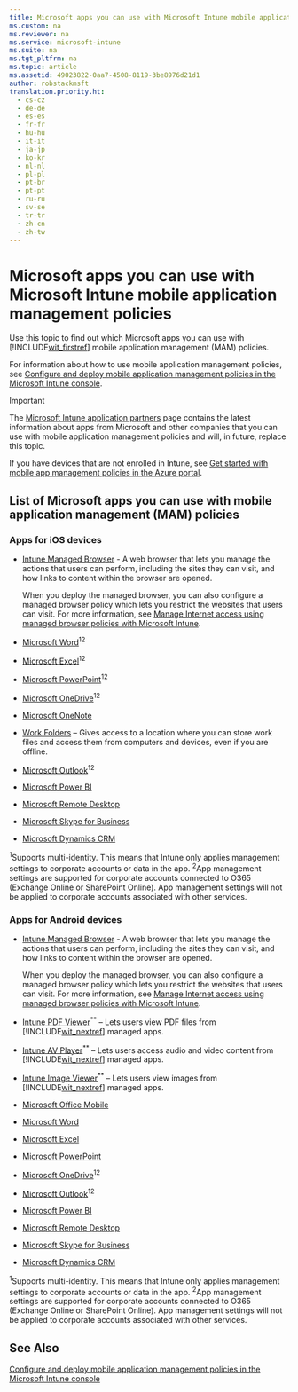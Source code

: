 ```yaml
---
title: Microsoft apps you can use with Microsoft Intune mobile application management policies
ms.custom: na
ms.reviewer: na
ms.service: microsoft-intune
ms.suite: na
ms.tgt_pltfrm: na
ms.topic: article
ms.assetid: 49023822-0aa7-4508-8119-3be8976d21d1
author: robstackmsft
translation.priority.ht: 
  - cs-cz
  - de-de
  - es-es
  - fr-fr
  - hu-hu
  - it-it
  - ja-jp
  - ko-kr
  - nl-nl
  - pl-pl
  - pt-br
  - pt-pt
  - ru-ru
  - sv-se
  - tr-tr
  - zh-cn
  - zh-tw
---
```

# Microsoft apps you can use with Microsoft Intune mobile application management policies
Use this topic to find out which Microsoft apps you can use with [!INCLUDE[wit_firstref](../Token/wit_firstref_md.md)] mobile application management (MAM) policies.

For information about how to use mobile application management policies, see [Configure and deploy mobile application management policies in the Microsoft Intune console](../Topic/Configure-and-deploy-mobile-application-management-policies-in-the-Microsoft-Intune-console.md).

> [!IMPORTANT]
> The [Microsoft Intune application partners](http://www.microsoft.com/en-us/server-cloud/products/microsoft-intune/partners.aspx) page contains the latest information about apps from Microsoft and other companies that you can use with mobile application management policies and will, in future, replace this topic.

If you have devices that are not enrolled in Intune, see [Get started with mobile app management policies in the Azure portal](../Topic/Get-started-with-mobile-app-management-policies-in-the-Azure-portal.md).

## <a name="BKMK_Availapps"></a>List of Microsoft apps you can use with mobile application management (MAM) policies

### Apps for iOS devices

-   [Intune Managed Browser](https://itunes.apple.com/us/app/microsoft-intune-managed-browser/id943264951?mt=8) - A web browser that lets you manage the actions that users can perform, including the sites they can visit, and how links to content within the browser are opened.

    When you deploy the managed browser, you can also configure a managed browser policy which lets you restrict the websites that users can visit. For more information, see [Manage Internet access using managed browser policies with Microsoft Intune](../Topic/Manage-Internet-access-using-managed-browser-policies-with-Microsoft-Intune.md).

-   [Microsoft Word](https://itunes.apple.com/us/app/microsoft-word/id586447913?mt=8)<sup>1</sup><sup>2</sup>

-   [Microsoft Excel](https://itunes.apple.com/us/app/microsoft-excel/id586683407?mt=8)<sup>1</sup><sup>2</sup>

-   [Microsoft PowerPoint](https://itunes.apple.com/us/app/microsoft-powerpoint/id586449534?mt=8)<sup>1</sup><sup>2</sup>

-   [Microsoft OneDrive](https://itunes.apple.com/us/app/onedrive/id477537958?mt=8)<sup>1</sup><sup>2</sup>

-   [Microsoft OneNote](https://itunes.apple.com/us/app/microsoft-onenote-for-iphone/id410395246?mt=8)

-   [Work Folders](https://itunes.apple.com/us/app/work-folders/id950878067?mt=8) – Gives access to a location where you can store work files and access them from computers and devices, even if you are offline.

-   [Microsoft Outlook](https://itunes.apple.com/us/app/microsoft-outlook/id951937596?mt=8)<sup>1</sup><sup>2</sup>

-   [Microsoft Power BI](https://itunes.apple.com/us/app/microsoft-power-bi/id929738808?mt=8)

-   [Microsoft Remote Desktop](https://itunes.apple.com/app/microsoft-remote-desktop/id714464092?mt=8)

 - [Microsoft Skype for Business](https://itunes.apple.com/us/app/skype-for-business-formerly/id605841731?mt=8) 
 
- [Microsoft Dynamics CRM](https://itunes.apple.com/us/app/microsoft-dynamics-crm-for/id723891307?mt=8) 

<sup>1</sup>Supports multi-identity. This means that Intune only applies management settings to corporate accounts or data in the app.
<sup>2</sup>App management settings are supported for corporate accounts connected to O365 (Exchange Online or SharePoint Online). App management settings will not be applied to corporate accounts associated with other services.

### Apps for Android devices

-   [Intune Managed Browser](https://play.google.com/store/apps/details?id=com.microsoft.intune.mam.managedbrowser&hl=en) - A web browser that lets you manage the actions that users can perform, including the sites they can visit, and how links to content within the browser are opened.

    When you deploy the managed browser, you can also configure a managed browser policy which lets you restrict the websites that users can visit. For more information, see [Manage Internet access using managed browser policies with Microsoft Intune](../Topic/Manage-Internet-access-using-managed-browser-policies-with-Microsoft-Intune.md).

-   [Intune PDF Viewer](https://play.google.com/store/apps/details?id=com.microsoft.intune.mam.pdfviewer)<sup>**</sup> – Lets users view PDF files from [!INCLUDE[wit_nextref](../Token/wit_nextref_md.md)] managed apps.

-   [Intune AV Player](https://play.google.com/store/apps/details?id=com.microsoft.intune.mam.avplayer)<sup>**</sup> – Lets users access audio and video content from [!INCLUDE[wit_nextref](../Token/wit_nextref_md.md)] managed apps.

-   [Intune Image Viewer](https://play.google.com/store/apps/details?id=com.microsoft.intune.mam.imageviewer)<sup>**</sup> – Lets users view images from [!INCLUDE[wit_nextref](../Token/wit_nextref_md.md)] managed apps.

-   [Microsoft Office Mobile](https://play.google.com/store/apps/details?id=com.microsoft.office.officehub)

-   [Microsoft Word](https://play.google.com/store/apps/details?id=com.microsoft.office.word)

-   [Microsoft Excel](https://play.google.com/store/apps/details?id=com.microsoft.office.excel)

-   [Microsoft PowerPoint](https://play.google.com/store/apps/details?id=com.microsoft.office.powerpoint)

-   [Microsoft OneDrive](https://play.google.com/store/apps/details?id=com.microsoft.skydrive)<sup>1</sup><sup>2</sup>

-   [Microsoft Outlook](https://play.google.com/store/apps/details?id=com.microsoft.office.outlook&hl=en)<sup>1</sup><sup>2</sup>

-   [Microsoft Power BI](https://play.google.com/store/apps/details?id=com.microsoft.powerbim)

-   [Microsoft Remote Desktop](https://play.google.com/store/apps/details?id=com.microsoft.rdc.android)


- [Microsoft Skype for Business](https://play.google.com/store/apps/details?id=com.microsoft.office.lync15) 

- [Microsoft Dynamics CRM](https://play.google.com/store/apps/details?id=com.microsoft.crm.crmtablet) 

<sup>1</sup>Supports multi-identity. This means that Intune only applies management settings to corporate accounts or data in the app.
<sup>2</sup>App management settings are supported for corporate accounts connected to O365 (Exchange Online or SharePoint Online). App management settings will not be applied to corporate accounts associated with other services.



## See Also
[Configure and deploy mobile application management policies in the Microsoft Intune console](../Topic/Configure-and-deploy-mobile-application-management-policies-in-the-Microsoft-Intune-console.md)

